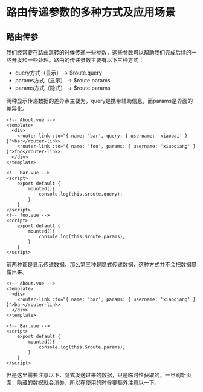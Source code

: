 # 路由传递参数的多种方式及应用场景

## 路由传参

我们经常要在路由跳转的时候传递一些参数，这些参数可以帮助我们完成后续的一些开发和一些处理。路由的传递参数主要有以下三种方式：

- query方式（显示）  ->  $route.query
- params方式（显示）  -> $route.params
- params方式（隐式） ->  $route.params

两种显示传递数据的差异点主要为，query是携带辅助信息，而params是界面的差异化。

```vue
<!-- About.vue -->
<template>
  <div>
    <router-link :to="{ name: 'bar', query: { username: 'xiaobai' } }">bar</router-link>
    <router-link :to="{ name: 'foo', params: { username: 'xiaoqiang' } }">foo</router-link>
  </div>
</template>

<!-- Bar.vue -->
<script>
    export default {
        mounted(){
            console.log(this.$route.query);
        }
    }
</script>
<!-- foo.vue -->
<script>
    export default {
        mounted(){
            console.log(this.$route.params);
        }
    }
</script>
```

前两种都是显示传递数据，那么第三种是隐式传递数据，这种方式并不会把数据暴露出来。

```vue
<!-- About.vue -->
<template>
  <div>
    <router-link :to="{ name: 'bar', params: { username: 'xiaoqiang' } }">bar</router-link>
  </div>
</template>

<!-- Bar.vue -->
<script>
    export default {
        mounted(){
            console.log(this.$route.params);
        }
    }
</script>
```

但是这里需要注意以下，隐式发送过来的数据，只是临时性获取的，一旦刷新页面，隐藏的数据就会消失，所以在使用的时候要额外注意以一下。

